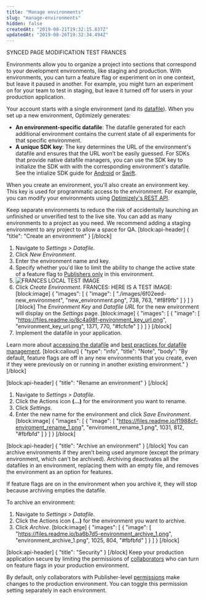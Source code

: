 ```yaml
---
title: "Manage environments"
slug: "manage-environments"
hidden: false
createdAt: "2019-08-21T19:32:15.837Z"
updatedAt: "2019-08-26T19:32:34.494Z"
---
```

SYNCED PAGE MODIFICATION TEST FRANCES

Environments allow you to organize a project into sections that correspond to your development environments, like staging and production. With environments, you can turn a feature flag or experiment on in one context, but leave it paused in another. For example, you might turn an experiment on for your team to test in staging, but leave it turned off for users in your production application.

Your account starts with a single environment (and its [datafile](doc:datafile)). When you set up a new environment, Optimizely generates:
 -  **An environment-specific datafile**: The datafile generated for each additional environment contains the current state of all experiments for that specific environment.
 - **A unique SDK key**: The key determines the URL of the environment's datafile and ensures that the URL won’t be easily guessed. For SDKs that provide native datafile managers, you can use the SDK key to initialize the SDK with with the corresponding environment's datafile. See the intialize SDK guide for [Android](doc:initialize-sdk-android) or [Swift](initialize-sdk-swift).

When you create an environment, you'll also create an environment key. This key is used for programmatic access to the environment. For example, you can modify your environments using [Optimizely's REST API](https://developers.optimizely.com/x/rest/introduction/).

Keep separate environments to reduce the risk of accidentally launching an unfinished or unverified test to the live site. You can add as many environments to a project as you need. We recommend adding a staging environment to any project to allow a space for QA.
[block:api-header]
{
  "title": "Create an environment"
}
[/block]
1. Navigate to _Settings > Datafile_.
2. Click _New Environment_.
3. Enter the environment name and key. 
4. Specify whether you'd like to limit the ability to change the active state of a feature flag to [Publishers only](doc:collaborators) in this environment.
5. ![FRANCES LOCAL TEST IMAGE](C:\Users\franc\Documents\Optimizely\TEST_SYNC\subset\images\6f02eed-new_environment.png)
6. Click _Create Environment_. FRANCES: HERE IS A TEST IMAGE: 
[block:image]
{
    "images": [
    {
      "image": [
        "./images/6f02eed-new_environment",
        "new_environment.png",
        738,
        763,
        "#f8f9fb"
      ]
    }
    ]
}
[/block]
The _Environment Key_ and _Datafile URL_ for the new environment will display on the _Settings_ page.
[block:image]
{
    "images": [
    {
      "image": [
        "https://files.readme.io/8c4a98f-environment_key_url.png",
        "environment_key_url.png",
        1371,
        770,
        "#fcfcfe"
      ]
    }
    ]
}
[/block]
6. Implement the datafile in your application.

Learn more about [accessing the datafile](doc:datafile#section-access-the-datafile-via-the-app) and [best practices for datafile management](doc:manage-the-datafile).
[block:callout]
{
  "type": "info",
  "title": "Note",
  "body": "By default, feature flags are off in any new environments that you create, even if they were previously on or running in another existing environment."
}
[/block]

[block:api-header]
{
  "title": "Rename an environment"
}
[/block]
1. Navigate to _Settings > Datafile_.
2. Click the Actions icon **(...)** for the environment you want to rename.
3. Click _Settings_.
4. Enter the new name for the environment and click _Save Environment_.
[block:image]
{
    "images": [
    {
      "image": [
        "https://files.readme.io/f1988cf-enviroment_rename_1.png",
        "enviroment_rename_1.png",
        1031,
        812,
        "#fbfbfd"
      ]
    }
    ]
}
[/block]

[block:api-header]
{
  "title": "Archive an environment"
}
[/block]
You can archive environments if they aren’t being used anymore (except the primary environment, which can't be archived). Archiving deactivates all the datafiles in an environment, replacing them with an empty file, and removes the environment as an option for features.

If feature flags are on in the environment when you archive it, they will stop because archiving empties the datafile.

To archive an environment:
1. Navigate to _Settings > Datafile_.
2. Click the Actions icon **(...)** for the environment you want to archive.
3. Click _Archive_.
[block:image]
{
    "images": [
    {
      "image": [
        "https://files.readme.io/ba6b7d5-environment_archive_1.png",
        "environment_archive_1.png",
        1025,
        804,
        "#fbfbfd"
      ]
    }
    ]
}
[/block]

[block:api-header]
{
  "title": "Security"
}
[/block]
Keep your production application secure by limiting the permissions of [collaborators](doc:collaborators) who can turn on feature flags in your production environment. 

By default, only collaborators with Publisher-level [permissions](doc:collaborators#section-permissions) make changes to the production environment. You can toggle this permission setting separately in each environment.
